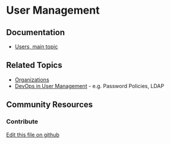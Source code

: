 # User Management

## Documentation

* [Users, main topic](https://learn.liferay.com/dxp/7.x/en/users-and-permissions/users.html)

## Related Topics

* [Organizations](https://learn.liferay.com/dxp/7.x/en/users-and-permissions/organizations.html)
* [DevOps in User Management](https://learn.liferay.com/dxp/7.x/en/users-and-permissions/devops.html) - e.g. Password Policies, LDAP

## Community Resources


### Contribute

[Edit this file on github](https://github.com/olafk/controlpanel-documentation-docs/blob/master/md/73en/com_liferay_users_admin_web_portlet_UsersAdminPortlet.md)
